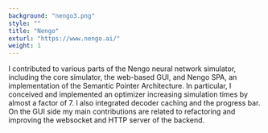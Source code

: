 ```yaml
---
background: "nengo3.png"
style: ""
title: "Nengo"
exturl: "https://www.nengo.ai/"
weight: 1
---
```


I contributed to various parts of the Nengo neural network simulator, including
the core simulator, the web-based GUI, and Nengo SPA, an implementation of the
Semantic Pointer Architecture. In particular, I conceived and implemented an
optimizer increasing simulation times by almost a factor of 7. I also integrated
decoder caching and the progress bar. On the GUI side my main contributions are
related to refactoring and improving the websocket and HTTP server of the
backend.
